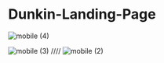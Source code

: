 # Dunkin-Landing-Page

![mobile (4)](https://github.com/Pranali9922/Dunkin-Landing-Page/assets/109171261/bc26180b-22c6-45b7-b1c6-5ef10c40535a)

![mobile (3)](https://github.com/Pranali9922/Dunkin-Landing-Page/assets/109171261/99004024-ec27-469e-9589-9bc8a2da7713) ////
![mobile (2)](https://github.com/Pranali9922/Dunkin-Landing-Page/assets/109171261/4752b7f2-280a-454d-8b16-a2fe78cf47e2)
